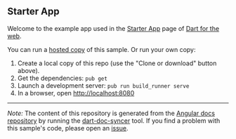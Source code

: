 ## Starter App

Welcome to the example app used in the
[Starter App](https://webdev-dartlang-org-dev.firebaseapp.com/angular/tutorial/toh-pt0) page
of [Dart for the web](https://webdev-dartlang-org-dev.firebaseapp.com).

You can run a [hosted copy](https://webdev-dartlang-org-dev.firebaseapp.com/examples/toh-0) of this
sample. Or run your own copy:

1. Create a local copy of this repo (use the "Clone or download" button above).
2. Get the dependencies: `pub get`
3. Launch a development server: `pub run build_runner serve`
4. In a browser, open [http://localhost:8080](http://localhost:8080)

---

*Note:* The content of this repository is generated from the
[Angular docs repository][docs repo] by running the
[dart-doc-syncer](//github.com/dart-lang/dart-doc-syncer) tool.
If you find a problem with this sample's code, please open an [issue][].

[docs repo]: //github.com/dart-lang/site-webdev/tree/5-dev/examples/ng/doc/toh-0
[issue]: //github.com/dart-lang/site-webdev/issues/new?title=[5-dev]%20examples/ng/doc/toh-0
